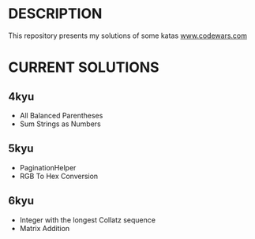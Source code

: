 # DESCRIPTION

This repository presents my solutions of some katas www.codewars.com


# CURRENT SOLUTIONS

## 4kyu
* All Balanced Parentheses
* Sum Strings as Numbers

## 5kyu
* PaginationHelper
* RGB To Hex Conversion

## 6kyu
* Integer with the longest Collatz sequence
* Matrix Addition

